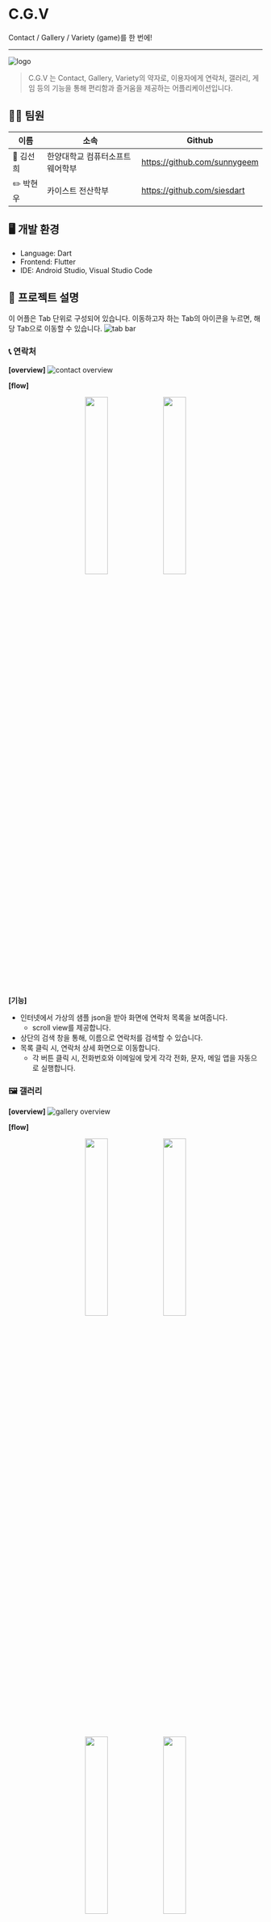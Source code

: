 # C.G.V

Contact / Gallery / Variety (game)를 한 번에!

---

![logo](https://github.com/siesdart/madcamp-week1/assets/91830035/2a2d5a39-f0b5-46af-9bff-50df9dd7ada5)

> C.G.V 는 Contact, Gallery, Variety의 약자로, 이용자에게 연락처, 갤러리, 게임 등의 기능을 통해 편리함과 즐거움을 제공하는 어플리케이션입니다.



## 👨‍💻 팀원
|이름|소속|Github|
|---|---|---|
|🐰 김선희|한양대학교 컴퓨터소프트웨어학부|https://github.com/sunnygeem|
|✏️ 박현우|카이스트 전산학부|https://github.com/siesdart|


## 🖥️ 개발 환경
- Language: Dart
- Frontend: Flutter
- IDE: Android Studio, Visual Studio Code



## 📝 프로젝트 설명
이 어플은 Tab 단위로 구성되어 있습니다.
이동하고자 하는 Tab의 아이콘을 누르면, 해당 Tab으로 이동할 수 있습니다.
![tab bar](https://github.com/siesdart/madcamp-week1/assets/91830035/4ef75adc-337f-47f7-abaa-8f75d1286802)


### 📞 연락처
**[overview]**
![contact overview](https://github.com/siesdart/madcamp-week1/assets/91830035/bed17ec9-027b-4458-83bb-62ba60883297)

**[flow]**
<p align="center">
    <img src="https://github.com/siesdart/madcamp-week1/assets/91830035/b3a18445-2478-444b-a44a-669e123adc5d" width="30%">
    <img src="https://github.com/siesdart/madcamp-week1/assets/91830035/8fe53027-647b-43a6-bc3a-117bd4890894" width="30%">
</p>

**[기능]**
- 인터넷에서 가상의 샘플 json을 받아 화면에 연락처 목록을 보여줍니다.
    - scroll view를 제공합니다.
- 상단의 검색 창을 통해, 이름으로 연락처를 검색할 수 있습니다.
- 목록 클릭 시, 연락처 상세 화면으로 이동합니다.
    - 각 버튼 클릭 시, 전화번호와 이메일에 맞게 각각 전화, 문자, 메일 앱을 자동으로 실행합니다.


### 🖼️ 갤러리
**[overview]**
![gallery overview](https://github.com/siesdart/madcamp-week1/assets/91830035/2388c052-9bb5-47c1-81c2-0a2bba01aac3)

**[flow]**
<p align="center">
    <img src="https://github.com/siesdart/madcamp-week1/assets/91830035/a1c16ea6-b513-49c5-88fc-e090da1d79be" width="30%">
    <img src="https://github.com/siesdart/madcamp-week1/assets/91830035/c0a9cd97-eacc-47fc-834c-4f3ef6e0a1d7" width="30%">
</p>
<p align="center">
    <img src="https://github.com/siesdart/madcamp-week1/assets/91830035/d63a54f1-b16f-49d0-ad68-5807f169c57e" width="30%">
    <img src="https://github.com/siesdart/madcamp-week1/assets/91830035/02e48d92-f529-4637-99e6-44af31cea4da" width="30%">
</p>

**[기능]**
- Gallery 메인 화면에서는 모든 이미지와 'Liked'한 이미지를 구분하여 볼 수 있습니다.
  - 각 section 안에서 scroll view를 제공합니다.
- 이미지를 클릭하면 이미지 상세 화면을 볼 수 있습니다.
  - 이미지 상세 화면은 이미지 이름, 원본 비율의 사진, ‘Like’ 버튼으로 구성되어 있습니다.
  - ‘Like’ 버튼을 누르면, ‘Liked Image’ section에 곧바로 반영되는 것을 볼 수 있습니다.
  - 이미 ‘Like’한 이미지의 상세 화면에는 'Like' 버튼 대신 ‘Unlike’ 버튼이 있습니다.
      - 'Unlike' 버튼을 누르면, ‘Liked Image’ section에서 해당 이미지를 제거할 수 있습니다.


### 🎮 게임
**[overview]**
![game overview](https://github.com/siesdart/madcamp-week1/assets/91830035/4fc5b6e6-14bc-4f88-88f5-df4758d6a726)

**[flow]**
<p align="center">
    <img src="https://github.com/siesdart/madcamp-week1/assets/91830035/e5699812-cf6b-4c6f-8259-75bc583fff45" width="30%">
</p>

**[기능]**
- 사칙 연산 게임을 play할 수 있습니다.
  - 상단에 위치한 2개의 bar를 통해, 현재 레벨과 레벨 내 문제 번호를 볼 수 있습니다.
  - ‘How to play’ 버튼을 눌러 게임 설명을 볼 수 있습니다.
  - ‘Enter your answer…’ 라는 hint 메시지가 적힌 text box에 답을 입력할 수 있습니다.
    - 이용자가 입력한 답에 대한 팝업 메시지는 다음과 같습니다.
      ![game popup](https://github.com/siesdart/madcamp-week1/assets/91830035/ad8940ba-c435-4830-8c38-49592ff89cbd)
  - 레벨 3까지 모두 완료하거나, ‘Exit’ 버튼을 눌러 게임 결과 화면으로 이동할 수 있습니다.
    ![game result](https://github.com/siesdart/madcamp-week1/assets/91830035/b1f51d65-d230-49fc-b6be-047dbd85ed36)
    - 결과 화면에서는 (맞힌 문제 / 전체 문제) 비율, (문제 번호, 문제, 정답 여부, 이용자 입력 답, 실제 답) bar를 볼 수 있습니다.
    - 결과 화면에서 ‘Restart’ 버튼을 누르면, 게임을 다시 시작할 수 있습니다.



## apk 파일
https://github.com/siesdart/madcamp-week1/raw/main/app-release.apk
